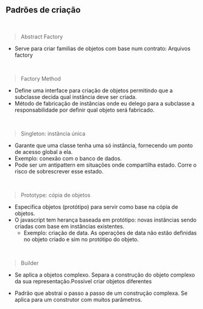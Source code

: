 ## Padrões de criação

<br>

> Abstract Factory

- Serve para criar familias de objetos com base num contrato: Arquivos factory

<br>

> Factory Method

- Define uma interface para criação de objetos permitindo que a subclasse decida qual instância deve ser criada.
- Método de fabricação de instâncias onde eu delego para a subclasse a responsabilidade por definir qual objeto será fabricado.

<br>

> Singleton: instância única

- Garante que uma classe tenha uma só instância, fornecendo um ponto de acesso global a ela.
- Exemplo: conexão com o banco de dados.
- Pode ser um antipattern em situações onde compartilha estado. Corre o risco de sobrescrever esse estado.

<br>

> Prototype: cópia de objetos

- Especifica objetos (protótipo) para servir como base na cópia de objetos.
- O javascript tem herança baseada em protótipo: novas instâncias sendo criadas com base em instâncias existentes.
    - Exemplo: criação de data. As operações de data não estão definidas no objeto criado e sim no protótipo do objeto.

<br>

> Builder

- Se aplica a objetos complexo. Separa a construção do objeto complexo da sua representação.Possivel criar objetos diferentes

- Padrão que abstrai o passo a passo de um construção complexa. Se aplica para um construtor com muitos parâmetros.